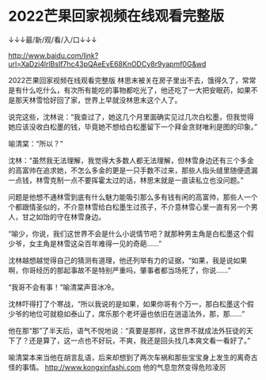 # 2022芒果回家视频在线观看完整版

↓↓↓最/新/观/看/入/口↓↓↓

http://www.baidu.com/link?url=XaDzi4lrlBsIf7hc43pQAeEvE68KnODCy8r9yapmf0G&wd

2022芒果回家视频在线观看完整版
林思末被关在房子里出不去，饿得久了，常常是有什么吃什么，有次所有能吃的事物都吃光了，他还吃了一大把安眠药，如果不是那天林雪恰好回了家，世界上早就没林思末这个人了。

说完这些，沈林说：“我查过了，她这几个月里面确实见过几次白松墨，但我觉得她应该没收白松墨的钱，毕竟她不想给白松墨留下一个拜金贪财唯利是图的印象。”

喻清棠：“所以？”

沈林：“虽然我无法理解，我觉得大多数人都无法理解，但林雪身边还有三个多金的高富帅在追求她，不怎么多金的更是一只手数不过来，那些人指头缝里随便遗漏一点钱，林雪克制一点不要挥霍太过的话，林思末就是一直读私立也没问题。”

问题是他想不通林雪到底有什么魅力能吸引那么多有钱有闲的高富帅，那些人一个个都跟情圣似的，不介意林雪给白松墨生过孩子，不介意林雪心里一直有另一个男人，甘之如饴的守在林雪身边。

“喻少，你说，我们这世界不会是什么小说情节吧？就那种男主角是白松墨这个假少爷，女主角是林雪这朵百年难得一见的奇葩……”

沈林越想越觉得自己的猜测有道理，他还列举有力的证据，“如果，我是说如果啊，你哥经历的那起事故不是特别严重吗，肇事者都当场死了，你说……”

“我哥不会有事！”喻清棠声音冰冷。

沈林吓得打了个寒战，“所以我说的是如果，如果你哥有个万一，那白松墨这个假少爷的地位可就稳如泰山了，席乐那个老坏逼也依旧在逍遥法外，那，那……”

他在那“那”了半天后，语气不悦地说：“真要是那样，这世界不就成法外狂徒的天下了？还是算了，这一点也不好玩，不爽，我还是回头找几本爽文看一看好了。”

喻清棠本来当他在胡言乱语，后来却想到了两次车祸和那些宝宝身上发生的离奇古怪的事情。
http://www.kongxinfashi.com
他的气息忽然变得危险凌厉
